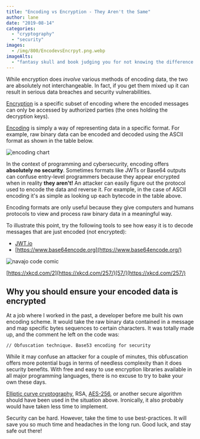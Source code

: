 ```yaml
---
title: "Encoding vs Encryption - They Aren't the Same"
author: lane
date: "2019-08-14"
categories: 
  - "cryptography"
  - "security"
images:
  - /img/800/EncodevsEncrpyt.png.webp
imageAlts: 
  - "fantasy skull and book judging you for not knowing the difference between encoding and encrpytion"
---
```


While encryption does _involve_ various methods of encoding data, the two are absolutely not interchangeable. In fact, if you get them mixed up it can result in serious data breaches and security vulnerabilities.

[Encryption](https://en.wikipedia.org/wiki/Encryption) is a specific subset of encoding where the encoded messages can only be accessed by authorized parties (the ones holding the decryption keys).

[Encoding](/bitcoin/base64-vs-base58-encoding/) is simply a way of representing data in a specific format. For example, raw binary data can be encoded and decoded using the ASCII format as shown in the table below.

![encoding chart ](/img/800/asciifull.gif)

In the context of programming and cybersecurity, encoding offers **absolutely no security**. Sometimes formats like JWTs or Base64 outputs can confuse entry-level programmers because they appear encrypted when in reality **they aren't!** An attacker can easily figure out the protocol used to encode the data and reverse it. For example, in the case of ASCII encoding it's as simple as looking up each bytecode in the table above.

Encoding formats are only useful because they give computers and humans protocols to view and process raw binary data in a meaningful way.

To illustrate this point, try the following tools to see how easy it is to decode messages that are just encoded (not encrypted):

- [JWT.io](https://jwt.io/)
- [https://www.base64encode.org](https://www.base64encode.org/)

![navajo code comic](/img/800/code_talkers.png)

[https://xkcd.com/2](https://xkcd.com/257/)[57/](https://xkcd.com/257/)

## Why you should ensure your encoded data is encrypted

At a job where I worked in the past, a developer before me built his own encoding scheme. It would take the raw binary data contained in a message and map specific bytes sequences to certain characters. It was totally made up, and the comment he left on the code was:

```
// Obfuscation technique. Base53 encoding for security
```

While it may confuse an attacker for a couple of minutes, this obfuscation offers more potential bugs in terms of needless complexity than it does security benefits. With free and easy to use encryption libraries available in all major programming languages, there is no excuse to try to bake your own these days.

[Elliptic curve cryptography](/cryptography/elliptic-curve-cryptography/), RSA, [AES-256](/cryptography/aes-256-cipher/), or another secure algorithm should have been used in the situation above. Ironically, it also probably would have taken less time to implement.

Security can be hard. However, take the time to use best-practices. It will save you so much time and headaches in the long run. Good luck, and stay safe out there!
